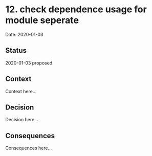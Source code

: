 # 12. check dependence usage for module seperate

Date: 2020-01-03

## Status

2020-01-03 proposed

## Context

Context here...

## Decision

Decision here...

## Consequences

Consequences here...
